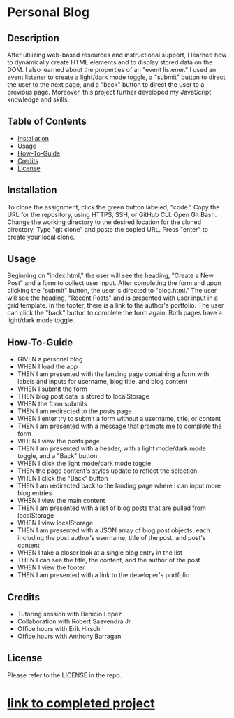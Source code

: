 # Personal Blog

## Description
After utilizing web-based resources and instructional support, I learned how to dynamically create HTML elements and to display stored data on the DOM. I also learned about the properties of an "event listener." I used an event listener to create a light/dark mode toggle, a "submit" button to direct the user to the next page, and a "back" button to direct the user to a previous page. Moreover, this project further developed my JavaScript knowledge and skills.

## Table of Contents 

- [Installation](#installation)
- [Usage](#usage)
- [How-To-Guide](#how-to-guide)
- [Credits](#credits)
- [License](#license)

## Installation

To clone the assignment, click the green button labeled, "code." Copy the URL for the repository, using HTTPS, SSH, or GitHub CLI. Open Git Bash. Change the working directory to the desired location for the cloned directory. Type "git clone" and paste the copied URL. Press "enter" to create your local clone.

## Usage

Beginning on "index.html," the user will see the heading, "Create a New Post" and a form to collect user input. After completing the form and upon clicking the "submit" button, the user is directed to "blog.html." The user will see the heading, "Recent Posts" and is presented with user input in a grid template. In the footer, there is a link to the author's portfolio. The user can click the "back" button to complete the form again. Both pages have a light/dark mode toggle.   



## How-To-Guide
<ul>    
    <li>GIVEN a personal blog</li>
    <li>WHEN I load the app</li>
    <li>THEN I am presented with the landing page containing a form with labels and inputs for username, blog title, and blog content</li>
    <li>WHEN I submit the form</li>
    <li>THEN blog post data is stored to localStorage</li>
    <li>WHEN the form submits</li>
    <li>THEN I am redirected to the posts page</li>
    <li>WHEN I enter try to submit a form without a username, title, or content</li>
    <li>THEN I am presented with a message that prompts me to complete the form</li>
    <li>WHEN I view the posts page</li>
    <li>THEN I am presented with a header, with a light mode/dark mode toggle, and a "Back" button</li>
    <li>WHEN I click the light mode/dark mode toggle</li>
    <li>THEN the page content's styles update to reflect the selection</li>
    <li>WHEN I click the "Back" button</li>
    <li>THEN I am redirected back to the landing page where I can input more blog entries</li>
    <li>WHEN I view the main content</li>
    <li>THEN I am presented with a list of blog posts that are pulled from localStorage</li>
    <li>WHEN I view localStorage</li>
    <li>THEN I am presented with a JSON array of blog post objects, each including the post author's username, title of the post, and post's content</li>
    <li>WHEN I take a closer look at a single blog entry in the list</li>
    <li>THEN I can see the title, the content, and the author of the post</li>
    <li>WHEN I view the footer</li>
    <li>THEN I am presented with a link to the developer's portfolio</li>
</ul>

## Credits
<ul>
    <li>Tutoring session with Benicio Lopez</li>
    <li>Collaboration with Robert Saavendra Jr.</li>
    <li>Office hours with Erik Hirsch</li>
    <li>Office hours with Anthony Barragan</li>
    
</ul>

## License
 
Please refer to the LICENSE in the repo.

# [link to completed project](______________ '_blank')